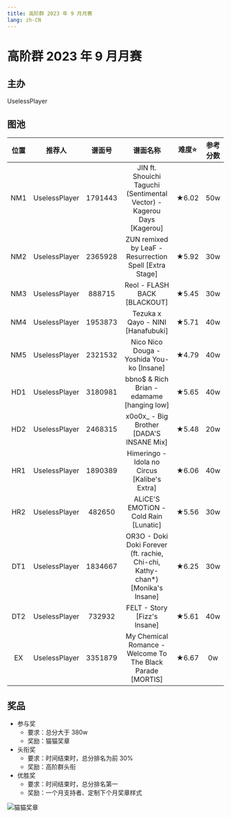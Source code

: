 ```yaml
---
title: 高阶群 2023 年 9 月月赛
lang: zh-CN
---
```


# 高阶群 2023 年 9 月月赛

## 主办

UselessPlayer

## 图池

| 位置 | 推荐人 | 谱面号 | 谱面名称 | 难度⭐️ | 参考分数 |
| :-: | :-: | :-: | :-: | :-: | :-: |
| NM1 | UselessPlayer | 1791443 | JIN ft. Shouichi Taguchi (Sentimental Vector) - Kagerou Days [Kagerou] | ★6.02 | 50w |
| NM2 | UselessPlayer | 2365928 | ZUN remixed by LeaF - Resurrection Spell [Extra Stage] | ★5.92 | 30w |
| NM3 | UselessPlayer | 888715 | Reol - FLASH BACK [BLACKOUT] | ★5.45 | 30w |
| NM4 | UselessPlayer | 1953873 | Tezuka x Qayo - NINI [Hanafubuki] | ★5.71 | 40w |
| NM5 | UselessPlayer | 2321532 | Nico Nico Douga - Yoshida You-ko [Insane] | ★4.79 | 40w |
| HD1 | UselessPlayer | 3180981 | bbno$ & Rich Brian - edamame [hanging low] | ★5.65 | 40w |
| HD2 | UselessPlayer | 2468315 | x0o0x\_ - Big Brother [DADA'S INSANE Mix] | ★5.48 | 20w |
| HR1 | UselessPlayer | 1890389 | Himeringo - Idola no Circus [Kalibe's Extra] | ★6.06 | 40w |
| HR2 | UselessPlayer | 482650 | ALiCE'S EMOTiON - Cold Rain [Lunatic] | ★5.56 | 30w |
| DT1 | UselessPlayer | 1834667 | OR3O - Doki Doki Forever (ft. rachie, Chi-chi, Kathy-chan*) [Monika's Insane] | ★6.25 | 30w |
| DT2 | UselessPlayer | 732932 | FELT - Story [Fizz's Insane] | ★5.61 | 40w |
| EX | UselessPlayer | 3351879 | My Chemical Romance - Welcome To The Black Parade [MORTIS] | ★6.67 | 0w |

## 奖品

- 参与奖
  - 要求：总分大于 380w
  - 奖励：猫猫奖章
- 头衔奖
  - 要求：时间结束时，总分排名为前 30%
  - 奖励：高阶群头衔
- 优胜奖
  - 要求：时间结束时，总分排名第一
  - 奖励：一个月支持者、定制下个月奖章样式

![猫猫奖章](/images/HOC/HOC23SEP.png)